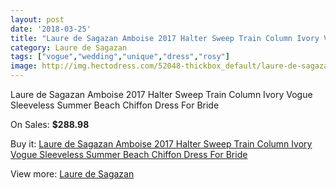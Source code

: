 ```yaml
---
layout: post
date: '2018-03-25'
title: "Laure de Sagazan Amboise 2017 Halter Sweep Train Column Ivory Vogue Sleeveless Summer Beach Chiffon Dress For Bride"
category: Laure de Sagazan
tags: ["vogue","wedding","unique","dress","rosy"]
image: http://img.hectodress.com/52048-thickbox_default/laure-de-sagazan-amboise-2017-halter-sweep-train-column-ivory-vogue-sleeveless-summer-beach-chiffon-dress-for-bride.jpg
---
```

Laure de Sagazan Amboise 2017 Halter Sweep Train Column Ivory Vogue Sleeveless Summer Beach Chiffon Dress For Bride

On Sales: **$288.98**
<a href="https://www.hectodress.com/laure-de-sagazan/16425-laure-de-sagazan-amboise-2017-halter-sweep-train-column-ivory-vogue-sleeveless-summer-beach-chiffon-dress-for-bride.html"><amp-img layout="responsive" width="600" height="600" src="//img.hectodress.com/52048-thickbox_default/laure-de-sagazan-amboise-2017-halter-sweep-train-column-ivory-vogue-sleeveless-summer-beach-chiffon-dress-for-bride.jpg" alt="Laure de Sagazan Amboise 2017 Halter Sweep Train Column Ivory Vogue Sleeveless Summer Beach Chiffon Dress For Bride 0" /></a>
<a href="https://www.hectodress.com/laure-de-sagazan/16425-laure-de-sagazan-amboise-2017-halter-sweep-train-column-ivory-vogue-sleeveless-summer-beach-chiffon-dress-for-bride.html"><amp-img layout="responsive" width="600" height="600" src="//img.hectodress.com/52052-thickbox_default/laure-de-sagazan-amboise-2017-halter-sweep-train-column-ivory-vogue-sleeveless-summer-beach-chiffon-dress-for-bride.jpg" alt="Laure de Sagazan Amboise 2017 Halter Sweep Train Column Ivory Vogue Sleeveless Summer Beach Chiffon Dress For Bride 1" /></a>
<a href="https://www.hectodress.com/laure-de-sagazan/16425-laure-de-sagazan-amboise-2017-halter-sweep-train-column-ivory-vogue-sleeveless-summer-beach-chiffon-dress-for-bride.html"><amp-img layout="responsive" width="600" height="600" src="//img.hectodress.com/52051-thickbox_default/laure-de-sagazan-amboise-2017-halter-sweep-train-column-ivory-vogue-sleeveless-summer-beach-chiffon-dress-for-bride.jpg" alt="Laure de Sagazan Amboise 2017 Halter Sweep Train Column Ivory Vogue Sleeveless Summer Beach Chiffon Dress For Bride 2" /></a>
<a href="https://www.hectodress.com/laure-de-sagazan/16425-laure-de-sagazan-amboise-2017-halter-sweep-train-column-ivory-vogue-sleeveless-summer-beach-chiffon-dress-for-bride.html"><amp-img layout="responsive" width="600" height="600" src="//img.hectodress.com/52050-thickbox_default/laure-de-sagazan-amboise-2017-halter-sweep-train-column-ivory-vogue-sleeveless-summer-beach-chiffon-dress-for-bride.jpg" alt="Laure de Sagazan Amboise 2017 Halter Sweep Train Column Ivory Vogue Sleeveless Summer Beach Chiffon Dress For Bride 3" /></a>
<a href="https://www.hectodress.com/laure-de-sagazan/16425-laure-de-sagazan-amboise-2017-halter-sweep-train-column-ivory-vogue-sleeveless-summer-beach-chiffon-dress-for-bride.html"><amp-img layout="responsive" width="600" height="600" src="//img.hectodress.com/52049-thickbox_default/laure-de-sagazan-amboise-2017-halter-sweep-train-column-ivory-vogue-sleeveless-summer-beach-chiffon-dress-for-bride.jpg" alt="Laure de Sagazan Amboise 2017 Halter Sweep Train Column Ivory Vogue Sleeveless Summer Beach Chiffon Dress For Bride 4" /></a>

Buy it: [Laure de Sagazan Amboise 2017 Halter Sweep Train Column Ivory Vogue Sleeveless Summer Beach Chiffon Dress For Bride](https://www.hectodress.com/laure-de-sagazan/16425-laure-de-sagazan-amboise-2017-halter-sweep-train-column-ivory-vogue-sleeveless-summer-beach-chiffon-dress-for-bride.html "Laure de Sagazan Amboise 2017 Halter Sweep Train Column Ivory Vogue Sleeveless Summer Beach Chiffon Dress For Bride")

View more: [Laure de Sagazan](https://www.hectodress.com/321-laure-de-sagazan "Laure de Sagazan")